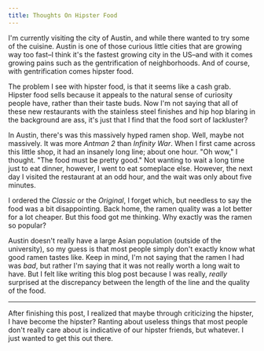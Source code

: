 ```yaml
---
title: Thoughts On Hipster Food
---
```


I'm currently visiting the city of Austin, and while there wanted to try some of the cuisine. Austin is one of those curious little cities that are growing way too fast–I think it's the fastest growing city in the US–and with it comes growing pains such as the gentrification of neighborhoods. And of course, with gentrification comes hipster food.

The problem I see with hipster food, is that it seems like a cash grab. Hipster food sells because it appeals to the natural sense of curiosity people have, rather than their taste buds. Now I'm not saying that all of these new restaurants with the stainless steel finishes and hip hop blaring in the background are ass, it's just that I find that the food sort of lackluster?

In Austin, there's was this massively hyped ramen shop. Well, maybe not massively. It was more *Antman 2* than *Infinity War*. When I first came across this little shop, it had an insanely long line; about one hour. "Oh wow," I thought. "The food must be pretty good." Not wanting to wait a long time just to eat dinner, however, I went to eat someplace else. However, the next day I visited the restaurant at an odd hour, and the wait was only about five minutes.

I ordered the *Classic* or the *Original*, I forget which, but needless to say the food was a bit disappointing. Back home, the ramen quality was a lot better for a lot cheaper. But this food got me thinking. Why exactly was the ramen so popular?

Austin doesn't really have a large Asian population (outside of the university), so my guess is that most people simply don't exactly know what good ramen tastes like. Keep in mind, I'm not saying that the ramen I had was *bad*, but rather I'm saying that it was not really worth a long wait to have. But I felt like writing this blog post because I was really, *really* surprised at the discrepancy between the length of the line and the quality of the food.

---

After finishing this post, I realized that maybe through criticizing the hipster, I have become the hipster? Ranting about useless things that most people don't really care about is indicative of our hipster friends, but whatever. I just wanted to get this out there.